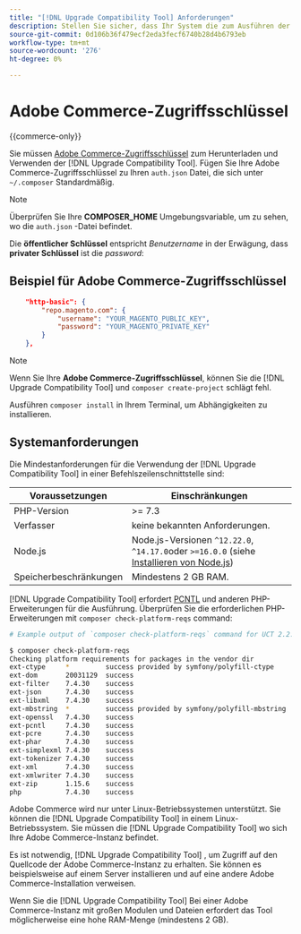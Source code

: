 ```yaml
---
title: "[!DNL Upgrade Compatibility Tool] Anforderungen"
description: Stellen Sie sicher, dass Ihr System die zum Ausführen der [!DNL Upgrade Compatibility Tool] in einer Befehlszeilenschnittstelle für Ihr Adobe Commerce-Projekt.
source-git-commit: 0d106b36f479ecf2eda3fecf6740b28d4b6793eb
workflow-type: tm+mt
source-wordcount: '276'
ht-degree: 0%

---
```



# Adobe Commerce-Zugriffsschlüssel

{{commerce-only}}

Sie müssen [Adobe Commerce-Zugriffsschlüssel](https://developer.adobe.com/commerce/marketplace/guides/sellers/profile-information/#access-keys) zum Herunterladen und Verwenden der [!DNL Upgrade Compatibility Tool]. Fügen Sie Ihre Adobe Commerce-Zugriffsschlüssel zu Ihren `auth.json` Datei, die sich unter `~/.composer` Standardmäßig.

>[!NOTE]
>
>Überprüfen Sie Ihre **COMPOSER_HOME** Umgebungsvariable, um zu sehen, wo die `auth.json` -Datei befindet.

Die **öffentlicher Schlüssel** entspricht _Benutzername_ in der Erwägung, dass **privater Schlüssel** ist die _password_:

## Beispiel für Adobe Commerce-Zugriffsschlüssel

```json
    "http-basic": {
        "repo.magento.com": {
            "username": "YOUR_MAGENTO_PUBLIC_KEY",
            "password": "YOUR_MAGENTO_PRIVATE_KEY"
        }
    },
```

>[!NOTE]
>
> Wenn Sie Ihre **Adobe Commerce-Zugriffsschlüssel**, können Sie die [!DNL Upgrade Compatibility Tool] und `composer create-project` schlägt fehl.

Ausführen `composer install` in Ihrem Terminal, um Abhängigkeiten zu installieren.

## Systemanforderungen

Die Mindestanforderungen für die Verwendung der [!DNL Upgrade Compatibility Tool] in einer Befehlszeilenschnittstelle sind:

| **Voraussetzungen** | **Einschränkungen** |
|----------------|-----------------|
| PHP-Version | >= 7.3 |
| Verfasser | keine bekannten Anforderungen. |
| Node.js | Node.js-Versionen `^12.22.0`, `^14.17.0`oder `>=16.0.0` (siehe [Installieren von Node.js](https://nodejs.dev/en/learn/how-to-install-nodejs/)) |
| Speicherbeschränkungen | Mindestens 2 GB RAM. |

[!DNL Upgrade Compatibility Tool] erfordert [PCNTL](https://www.php.net/manual/en/book.pcntl.php) und anderen PHP-Erweiterungen für die Ausführung. Überprüfen Sie die erforderlichen PHP-Erweiterungen mit `composer check-platform-reqs` command:

```bash
# Example output of `composer check-platform-reqs` command for UCT 2.2.6 and PHP 7.4:

$ composer check-platform-reqs
Checking platform requirements for packages in the vendor dir
ext-ctype     *         success provided by symfony/polyfill-ctype
ext-dom       20031129  success
ext-filter    7.4.30    success
ext-json      7.4.30    success
ext-libxml    7.4.30    success
ext-mbstring  *         success provided by symfony/polyfill-mbstring
ext-openssl   7.4.30    success
ext-pcntl     7.4.30    success
ext-pcre      7.4.30    success
ext-phar      7.4.30    success
ext-simplexml 7.4.30    success
ext-tokenizer 7.4.30    success
ext-xml       7.4.30    success
ext-xmlwriter 7.4.30    success
ext-zip       1.15.6    success
php           7.4.30    success
```

Adobe Commerce wird nur unter Linux-Betriebssystemen unterstützt. Sie können die [!DNL Upgrade Compatibility Tool] in einem Linux-Betriebssystem. Sie müssen die [!DNL Upgrade Compatibility Tool] wo sich Ihre Adobe Commerce-Instanz befindet.

Es ist notwendig, [!DNL Upgrade Compatibility Tool] , um Zugriff auf den Quellcode der Adobe Commerce-Instanz zu erhalten. Sie können es beispielsweise auf einem Server installieren und auf eine andere Adobe Commerce-Installation verweisen.

Wenn Sie die [!DNL Upgrade Compatibility Tool] Bei einer Adobe Commerce-Instanz mit großen Modulen und Dateien erfordert das Tool möglicherweise eine hohe RAM-Menge (mindestens 2 GB).
